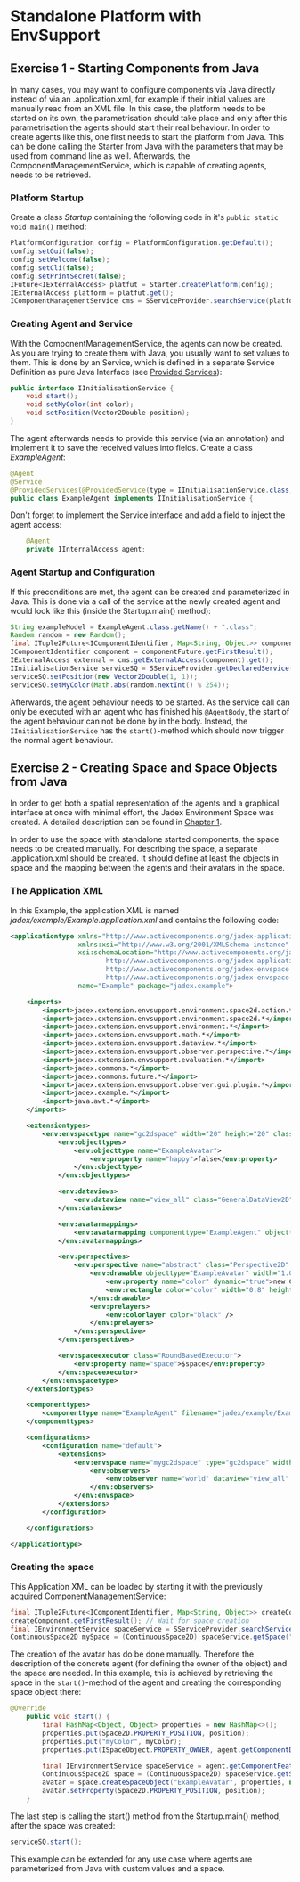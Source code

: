 # Standalone Platform with EnvSupport

## Exercise 1 - Starting Components from Java

In many cases, you may want to configure components via Java directly instead of via an .application.xml, for example if their initial values are manually read from an XML file. In this case, the platform needs to be started on its own, the parametrisation should take place and only after this parametrisation the agents should start their real behaviour.
In order to create agents like this, one first needs to start the platform from Java. This can be done calling the Starter from Java with the parameters that may be used from command line as well.
Afterwards, the ComponentManagementService, which is capable of creating agents, needs to be retrieved.

### Platform Startup

Create a class *Startup* containing the following code in it's ```public static void main()``` method:

```java
PlatformConfiguration config = PlatformConfiguration.getDefault();
config.setGui(false);
config.setWelcome(false);
config.setCli(false);
config.setPrintSecret(false);
IFuture<IExternalAccess> platfut = Starter.createPlatform(config);
IExternalAccess platform = platfut.get();
IComponentManagementService cms = SServiceProvider.searchService(platform, new ServiceQuery<>( IComponentManagementService.class, ServiceScope.PLATFORM)).get();
```

### Creating Agent and Service

With the ComponentManagementService, the agents can now be created. As you are trying to create them with Java, you usually want to set values to them. This is done by an Service, which is defined in a separate Service Definition as pure Java Interface (see [Provided Services](../../services/services.md#providing-services)):

```java
public interface IInitialisationService {
    void start();
    void setMyColor(int color);
    void setPosition(Vector2Double position);
}
```

The agent afterwards needs to provide this service (via an annotation) and implement it to save the received values into fields.
Create a class *ExampleAgent*:

```java
@Agent
@Service
@ProvidedServices(@ProvidedService(type = IInitialisationService.class))
public class ExampleAgent implements IInitialisationService {
```

Don't forget to implement the Service interface and add a field to inject the agent access:

```java
    @Agent
    private IInternalAccess agent;
```

### Agent Startup and Configuration

If this preconditions are met, the agent can be created and parameterized in Java. This is done via a call of the service at the newly created agent and would look like this (inside the Startup.main() method):

```java
String exampleModel = ExampleAgent.class.getName() + ".class";
Random random = new Random();
final ITuple2Future<IComponentIdentifier, Map<String, Object>> componentFuture = cms.createComponent("ExampleAgent", exampleModel, null);
IComponentIdentifier component = componentFuture.getFirstResult();
IExternalAccess external = cms.getExternalAccess(component).get();
IInitialisationService serviceSQ = SServiceProvider.getDeclaredService(external, IInitialisationService.class).get();
serviceSQ.setPosition(new Vector2Double(1, 1));
serviceSQ.setMyColor(Math.abs(random.nextInt() % 254));
```

Afterwards, the agent behaviour needs to be started. As the service call can only be executed with an agent who has finished his ```@AgentBody```, the start of the agent behaviour can not be done by in the body. Instead, the ```IInitialisationService``` has the ```start()```-method which should now trigger the normal agent behaviour.

## Exercise 2 - Creating Space and Space Objects from Java

In order to get both a spatial representation of the agents and a graphical interface at once with minimal effort, the Jadex Environment Space was created. A detailed description can be found in [Chapter 1](01%20Introduction.md).

In order to use the space with standalone started components, the space needs to be created manually. For describing the space, a separate .application.xml should be created. It should define at least the objects in space and the mapping between the agents and their avatars in the space.

### The Application XML ###

In this Example, the application XML is named *jadex/example/Example.application.xml* and contains the following code:

```xml
<applicationtype xmlns="http://www.activecomponents.org/jadex-application" xmlns:env="http://www.activecomponents.org/jadex-envspace"
                 xmlns:xsi="http://www.w3.org/2001/XMLSchema-instance"
                 xsi:schemaLocation="http://www.activecomponents.org/jadex-application
                        http://www.activecomponents.org/jadex-application-3.0.0-RC30.xsd
                        http://www.activecomponents.org/jadex-envspace
                        http://www.activecomponents.org/jadex-envspace-3.0.0-RC30.xsd"
                 name="Example" package="jadex.example">

    <imports>
        <import>jadex.extension.envsupport.environment.space2d.action.*</import>
        <import>jadex.extension.envsupport.environment.space2d.*</import>
        <import>jadex.extension.envsupport.environment.*</import>
        <import>jadex.extension.envsupport.math.*</import>
        <import>jadex.extension.envsupport.dataview.*</import>
        <import>jadex.extension.envsupport.observer.perspective.*</import>
        <import>jadex.extension.envsupport.evaluation.*</import>
        <import>jadex.commons.*</import>
        <import>jadex.commons.future.*</import>
        <import>jadex.extension.envsupport.observer.gui.plugin.*</import>
        <import>jadex.example.*</import>
        <import>java.awt.*</import>
    </imports>

    <extensiontypes>
        <env:envspacetype name="gc2dspace" width="20" height="20" class="ContinuousSpace2D">
            <env:objecttypes>
                <env:objecttype name="ExampleAvatar">
                    <env:property name="happy">false</env:property>
                </env:objecttype>
            </env:objecttypes>

            <env:dataviews>
                <env:dataview name="view_all" class="GeneralDataView2D" />
            </env:dataviews>

            <env:avatarmappings>
                <env:avatarmapping componenttype="ExampleAgent" objecttype="ExampleAvatar" />
            </env:avatarmappings>

            <env:perspectives>
                <env:perspective name="abstract" class="Perspective2D" objectplacement="center">
                    <env:drawable objecttype="ExampleAvatar" width="1.0" height="1.0">
                        <env:property name="color" dynamic="true">new Color($object.happy ? 0 : 255, $object.happy ? 255 : 0, 0)</env:property>
                        <env:rectangle color="color" width="0.8" height="0.8" />
                    </env:drawable>
                    <env:prelayers>
                        <env:colorlayer color="black" />
                    </env:prelayers>
                </env:perspective>
            </env:perspectives>

            <env:spaceexecutor class="RoundBasedExecutor">
                <env:property name="space">$space</env:property>
            </env:spaceexecutor>
        </env:envspacetype>
    </extensiontypes>

    <componenttypes>
        <componenttype name="ExampleAgent" filename="jadex/example/ExampleAgent.class" />
    </componenttypes>

    <configurations>
        <configuration name="default">
            <extensions>
                <env:envspace name="mygc2dspace" type="gc2dspace" width="25" height="25">
                    <env:observers>
                        <env:observer name="world" dataview="view_all" perspective="main" />
                    </env:observers>
                </env:envspace>
            </extensions>
        </configuration>

    </configurations>

</applicationtype>
```

### Creating the space ###

This Application XML can be loaded by starting it with the previously acquired ComponentManagementService:

```java
final ITuple2Future<IComponentIdentifier, Map<String, Object>> createComponent = cms.createComponent("jadex.example.Example.application.xml", null);
createComponent.getFirstResult(); // Wait for space creation
final IEnvironmentService spaceService = SServiceProvider.searchService(platform, new ServiceQuery<>( IEnvironmentService.class, ServiceScope.PLATFORM)).get();
ContinuousSpace2D mySpace = (ContinuousSpace2D) spaceService.getSpace("gc2dspace").get();
```

The creation of the avatar has do be done manually. Therefore the description of the concrete agent (for defining the owner of the object) and the space are needed. In this example, this is achieved by retrieving the space in the ```start()```-method of the agent and creating the corresponding space object there:

```java
@Override
    public void start() {
        final HashMap<Object, Object> properties = new HashMap<>();
        properties.put(Space2D.PROPERTY_POSITION, position);
        properties.put("myColor", myColor);
        properties.put(ISpaceObject.PROPERTY_OWNER, agent.getComponentDescription());

        final IEnvironmentService spaceService = agent.getComponentFeature(IRequiredServicesFeature.class).searchService(new ServiceQuery<>( IEnvironmentService.class, ServiceScope.PLATFORM)).get();
        ContinuousSpace2D space = (ContinuousSpace2D) spaceService.getSpace("mygc2dspace").get();
        avatar = space.createSpaceObject("ExampleAvatar", properties, new LinkedList<>());
        avatar.setProperty(Space2D.PROPERTY_POSITION, position);
    }
```

The last step is calling the start() method from the Startup.main() method, after the space was created:

```java
serviceSQ.start();
```

<!--All in all, this example shows a line of green rectangles, which where parameterized from with random values for their green-value. -->
This example can be extended for any use case where agents are parameterized from Java with custom values and a space.
